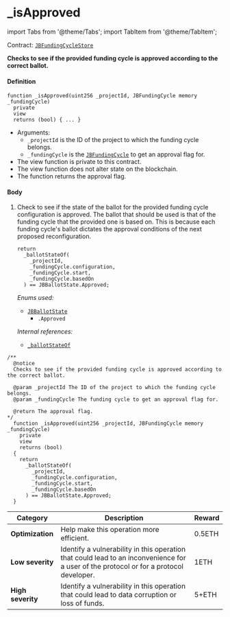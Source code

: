 # _isApproved

import Tabs from '@theme/Tabs';
import TabItem from '@theme/TabItem';

Contract: [`JBFundingCycleStore`](/dev/deprecated/v2/contracts/jbfundingcyclestore/README.md)​

<Tabs>
<TabItem value="Step by step" label="Step by step">

**Checks to see if the provided funding cycle is approved according to the correct ballot.**

#### Definition

```
function _isApproved(uint256 _projectId, JBFundingCycle memory _fundingCycle)
  private
  view
  returns (bool) { ... }
```

* Arguments:
  * `_projectId` is the ID of the project to which the funding cycle belongs.
  * `_fundingCycle` is the [`JBFundingCycle`](/dev/deprecated/v2/data-structures/jbfundingcycle.md) to get an approval flag for.
* The view function is private to this contract.
* The view function does not alter state on the blockchain.
* The function returns the approval flag.

#### Body

1.  Check to see if the state of the ballot for the provided funding cycle configuration is approved. The ballot that should be used is that of the funding cycle that the provided one is based on. This is because each funding cycle's ballot dictates the approval conditions of the next proposed reconfiguration.

    ```
    return
      _ballotStateOf(
        _projectId,
        _fundingCycle.configuration,
        _fundingCycle.start,
        _fundingCycle.basedOn
      ) == JBBallotState.Approved;
    ```

    _Enums used:_

    * [`JBBallotState`](/dev/deprecated/v2/enums/jbballotstate.md)
      * `.Approved`

    _Internal references:_

    * [`_ballotStateOf`](/dev/deprecated/v2/contracts/jbfundingcyclestore/read/-_ballotstateof.md)

</TabItem>

<TabItem value="Code" label="Code">

```
/**
  @notice
  Checks to see if the provided funding cycle is approved according to the correct ballot.

  @param _projectId The ID of the project to which the funding cycle belongs.
  @param _fundingCycle The funding cycle to get an approval flag for.

  @return The approval flag.
*/
  function _isApproved(uint256 _projectId, JBFundingCycle memory _fundingCycle)
    private
    view
    returns (bool)
  {
    return
      _ballotStateOf(
        _projectId,
        _fundingCycle.configuration,
        _fundingCycle.start,
        _fundingCycle.basedOn
      ) == JBBallotState.Approved;
  }
```

</TabItem>

<TabItem value="Bug bounty" label="Bug bounty">

| Category          | Description                                                                                                                            | Reward |
| ----------------- | -------------------------------------------------------------------------------------------------------------------------------------- | ------ |
| **Optimization**  | Help make this operation more efficient.                                                                                               | 0.5ETH |
| **Low severity**  | Identify a vulnerability in this operation that could lead to an inconvenience for a user of the protocol or for a protocol developer. | 1ETH   |
| **High severity** | Identify a vulnerability in this operation that could lead to data corruption or loss of funds.                                        | 5+ETH  |

</TabItem>
</Tabs>
